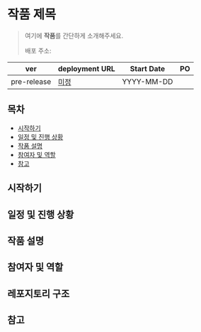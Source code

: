 # 작품 제목
> 여기에 **작품**를 간단하게 소개해주세요.
> 
> 배포 주소:

| ver | deployment URL | Start Date | PO |
|---|---|---|---|
| pre-release | [미정](./README.md) | YYYY-MM-DD | |


## 목차
- [시작하기](#시작하기)
- [일정 및 진행 상황](#일정-및-진행-상황)
- [작품 설명](#작품-설명)
- [참여자 및 역할](#참여자-및-역할)
- [참고](#참고)

## 시작하기

## 일정 및 진행 상황

## 작품 설명

## 참여자 및 역할

## 레포지토리 구조

## 참고
